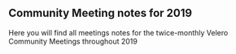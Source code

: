 ## Community Meeting notes for 2019

Here you will find all meetings notes for the twice-monthly Velero Community Meetings throughout 2019
